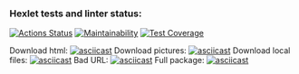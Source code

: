 ### Hexlet tests and linter status:
[![Actions Status](https://github.com/rezajkee/python-project-lvl3/workflows/hexlet-check/badge.svg)](https://github.com/rezajkee/python-project-lvl3/actions)
[![Maintainability](https://api.codeclimate.com/v1/badges/36e50bc2d794e01b319f/maintainability)](https://codeclimate.com/github/rezajkee/python-project-lvl3/maintainability)
[![Test Coverage](https://api.codeclimate.com/v1/badges/36e50bc2d794e01b319f/test_coverage)](https://codeclimate.com/github/rezajkee/python-project-lvl3/test_coverage)

Download html:
[![asciicast](https://asciinema.org/a/zAj8ejCcBCcWQlv3j9xbcmRie.svg)](https://asciinema.org/a/zAj8ejCcBCcWQlv3j9xbcmRie)
Download pictures:
[![asciicast](https://asciinema.org/a/cNPx5hQuXHJAQc8yNs3hgXP50.svg)](https://asciinema.org/a/cNPx5hQuXHJAQc8yNs3hgXP50)
Download local files:
[![asciicast](https://asciinema.org/a/Liw5rw2Iwpo7zMJtd4AmDaLgT.svg)](https://asciinema.org/a/Liw5rw2Iwpo7zMJtd4AmDaLgT)
Bad URL:
[![asciicast](https://asciinema.org/a/wLBeu6F1SnJ7WQu0UjM3es6nd.svg)](https://asciinema.org/a/wLBeu6F1SnJ7WQu0UjM3es6nd)
Full package:
[![asciicast](https://asciinema.org/a/2pj1dRlYpfXI8dGkjDmehpL7I.svg)](https://asciinema.org/a/2pj1dRlYpfXI8dGkjDmehpL7I)
